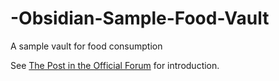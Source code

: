 # -Obsidian-Sample-Food-Vault
A sample vault for food consumption

See [The Post in the Official Forum](https://forum.obsidian.md/t/sample-food-vault-for-tracking-consumed-nutrition-values/81968) for introduction.

